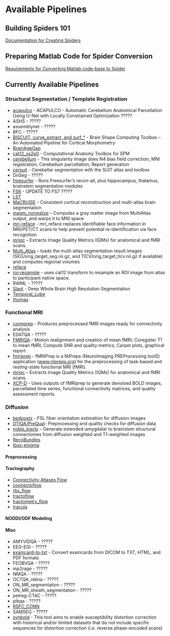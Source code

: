 # Available Pipelines

## Building Spiders 101

[Documentation for Creating Spiders](building_spiders.md)

## Preparing Matlab Code for Spider Conversion

[Requirements for Converting Matlab code-base to Spider](matlab_code_spider_conversion.md)

## Currently Available Pipelines

### Structural Segmentation / Template Registration

- [acapulco](acapulco.md) - ACAPULCO - Automatic Cerebellum Anatomical Parcellation Using U-Net with Locally Constrained Optimization ?????
- ASHS - ?????
- assemblynet - ?????
- BFC - ?????
- [BISCUIT, curve_extract, and surf_*](BISCUIT-curve_extract-surf.md) - Brain Shape Computing Toolbox – An Automated Pipeline for Cortical Morphometry
- [BrainAgeGap](brainagegap.md)
- [cat12_ss2p0](cat12_ss2p0.md) - Computational Anatomy Toolbox for SPM
- [cerebellum](cerebellum.md) - This singularity image does N4 bias field correction; MNI registration; Cerebellum parcellation; Report generation
- [cersuit](cersuit.md) - Cerebellar segmentation with the SUIT atlas and toolbox
- DnSeg - ?????
- [freesurfer](freesurfer.md) - Runs Freesurfer’s recon-all, plus hippocampus, thalamus, brainstem segmentation modules
- [FS6](fs6.md) - UPDATE TO FS7 ?????
- [LST](lst.md)
- [MaCRUISE](macruise.md) – Consistent cortical reconstruction and multi-atlas brain segmentation
- [magm_normalize](magm_normalize.md) – Computes a gray matter image from MultiAtlas output, and warps it to MNI space
- [mri-reface](mri-reface.md) - mri_reface replaces identifiable face information in MRI/PET/CT scans to help prevent potential re-identification via face recognition
- [mriqc](mriqc.md) – Extracts Image Quality Metrics (IQMs) for anatomical and fMRI scans.
- [Multi_Atlas](multi_atlas.md) – loads the multi-atlas segmentation result images (SEG/orig_target_seg.nii.gz, and TICV/orig_target_ticv.nii.gz if available) and computes regional volumes
- [reface](reface.md)
- [roi-resample](roi-resample.md) - uses cat12 transform to resample an ROI image from atlas to participant native space.
- RWML - ?????
- [Slant](slant.md) - Deep Whole Brain High Resolution Segmentation
- [Temporal_Lobe](temporal_lobe.md)
- [thomas](thomas.md)

### Functional MRI

- [connprep](connprep.md) - Produces preprocessed fMRI images ready for connectivity analysis
- EDATQA - ?????
- [FMRIQA](fmriqa.md) - Motion realignment and creation of mean fMRI; Coregister T1 to mean fMRI; Compute SNR and quality metrics; Carpet plots, graphical report
- [fmriprep](fmriprep.md) - fMRIPrep is a NiPreps (NeuroImaging PREProcessing toolS) application (www.nipreps.org) for the preprocessing of task-based and resting-state functional MRI (fMRI).
- [mriqc](mriqc.md) – Extracts Image Quality Metrics (IQMs) for anatomical and fMRI scans.
- [XCP-D](connprep.md) - Uses outputs of fMRIprep to generate denoised BOLD images, parcellated time series, functional connectivity matrices, and quality assessment reports.

### Diffusion

- [bedpostx](bedpostx.md) - FSL fiber orientation estimation for diffusion images
- [DTIQA/PreQual](dtiqa-prequal.md)- Preprocessing and quality checks for diffusion data
- [nobis_tracts](nobis_tracts.md) – Generate extended-amygdalar to brainstem structural connectomes from diffusion weighted and T1-weighted images
- [RecoBundles](recobundles.md)
- [tbss-enigma](tbss-enigma.md) 

#### Preprocessing

#### Tractography

- [Connectivity Atlases Flow](connectivity-atlases-flow.md)
- [connectoflow](connectoflow.md)
- [rbx_flow](rbx_flow.md)
- [tractoflow](tractoflow.md)
- [tractometry_flow](tractometry_flow.md)
- [tracula](tracula.md)

#### NODDI/ODF Modeling

#### Misc

- AMYVIDQA - ?????
- EEG-EGI - ?????
- [examcard-to-txt](examcard-to-txt.md) - Convert examcards from DICOM to TXT, HTML, and PDF formats
- FEOBVQA - ?????
- mp2rage - ?????
- NMQA - ?????
- OCTQA_retina - ?????
- ON_MR_segmentation - ?????
- ON_MR_sheath_segmentation - ?????
- petreg-CTAC - ?????
- pibqa - ?????
- [RSFC_CONN](rsfc_conn.md)
- SAMSEG - ?????
- [synbold](synbold.md) - This tool aims to enable susceptibility distortion correction with historical and/or limited datasets that do not include specific sequences for distortion correction (i.e. reverse phase-encoded scans)
